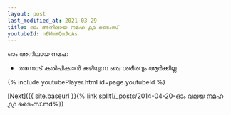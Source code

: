 ```yaml
---
layout: post
last_modified_at: 2021-03-29
title: ഓം അനിലായ നമഹ ൧൧ ടൈംസ്
youtubeId: n6WmYQmJcAs
---
```

 
 
 ഓം അനിലായ നമഹ 
 
 -  തന്നോട് കൽപിക്കാൻ കഴിയുന്ന ഒരു ശരീരവും ആർക്കില്ല 
 
  
 
  
 
 
 
 
 
 


{% include youtubePlayer.html id=page.youtubeId %}
 
[Next]({{ site.baseurl }}{% link  split1/_posts/2014-04-20-ഓം വലയ നമഹ ൧൧ ടൈംസ്.md%})
 
